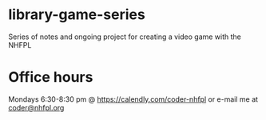 # library-game-series
Series of notes and ongoing project for creating a video game with the NHFPL

# Office hours
Mondays 6:30-8:30 pm @ https://calendly.com/coder-nhfpl
or e-mail me at coder@nhfpl.org
